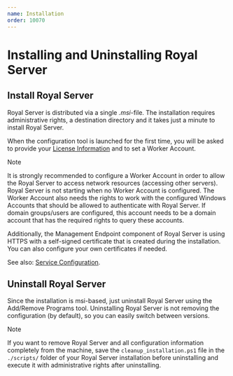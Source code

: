 ```yaml
---
name: Installation
order: 10070
---
```


# Installing and Uninstalling Royal Server

## Install Royal Server

Royal Server is distributed via a single _.msi_-file. The installation requires administrative rights, a destination directory and it takes just a minute to install Royal Server.

When the configuration tool is launched for the first time, you will be asked to provide your [License Information](xref:royalserver_what-is-royal-server#licensing) and to set a Worker Account.

> [!NOTE]
> It is strongly recommended to configure a Worker Account in order to allow the Royal Server to access network resources (accessing other servers). Royal Server is not starting when no Worker Account is configured. The Worker Account also needs the rights to work with the configured Windows Accounts that should be allowed to authenticate with Royal Server. If domain groups/users are configured, this account needs to be a domain account that has the required rights to query these accounts.

Additionally, the Management Endpoint component of Royal Server is using HTTPS with a self-signed certificate that is created during the installation. You can also configure your own certificates if needed.

See also: [Service Configuration](xref:royalserver_management_service-configuration).

## Uninstall Royal Server

Since the installation is msi-based, just uninstall Royal Server using the Add/Remove Programs tool. Uninstalling Royal Server is not removing the configuration (by default), so you can easily switch between versions.

> [!NOTE]
> If you want to remove Royal Server and all configuration information completely from the machine, save the `cleanup_installation.ps1` file in the `./scripts/` folder of your Royal Server installation before uninstalling and execute it with administrative rights after uninstalling.
